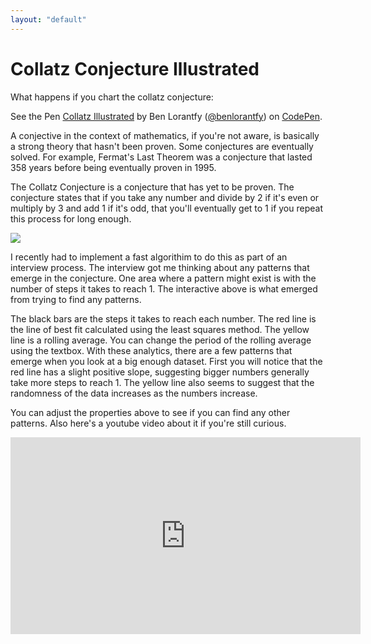 ```yaml
--- 
layout: "default"
---
```

# Collatz Conjecture Illustrated

What happens if you chart the collatz conjecture:

<p data-height="567" data-theme-id="0" data-slug-hash="KWzXoX" data-default-tab="result" data-user="benlorantfy" data-embed-version="2" data-pen-title="Collatz Illustrated" class="codepen">See the Pen <a href="http://codepen.io/benlorantfy/pen/KWzXoX/">Collatz Illustrated</a> by Ben Lorantfy (<a href="http://codepen.io/benlorantfy">@benlorantfy</a>) on <a href="http://codepen.io">CodePen</a>.</p>
<script async src="https://production-assets.codepen.io/assets/embed/ei.js"></script>

A conjective in the context of mathematics, if you're not aware, is basically a strong theory that hasn't been proven. Some conjectures are eventually solved. For example, Fermat's Last Theorem was a conjecture that lasted 358 years before being eventually proven in 1995.

The Collatz Conjecture is a conjecture that has yet to be proven. The conjecture states that if you take any number and divide by 2 if it's even or multiply by 3 and add 1 if it's odd, that you'll eventually get to 1 if you repeat this process for long enough. 

<img style="display:block; margin:auto" src="https://imgs.xkcd.com/comics/collatz_conjecture.png"/>

I recently had to implement a fast algorithim to do this as part of an interview process. The interview got me thinking about any patterns that emerge in the conjecture. One area where a pattern might exist is with the number of steps it takes to reach 1. The interactive above is what emerged from trying to find any patterns.

The black bars are the steps it takes to reach each number. The red line is the line of best fit calculated using the least squares method. The yellow line is a rolling average. You can change the period of the rolling average using the textbox. With these analytics, there are a few patterns that emerge when you look at a big enough dataset. First you will notice that the red line has a slight positive slope, suggesting bigger numbers generally take more steps to reach 1. The yellow line also seems to suggest that the randomness of the data increases as the numbers increase.

You can adjust the properties above to see if you can find any other patterns. Also here's a youtube video about it if you're still curious.

<iframe width="560" height="315" style="display:block; margin:auto;" src="https://www.youtube.com/embed/5mFpVDpKX70" frameborder="0" allowfullscreen></iframe>
